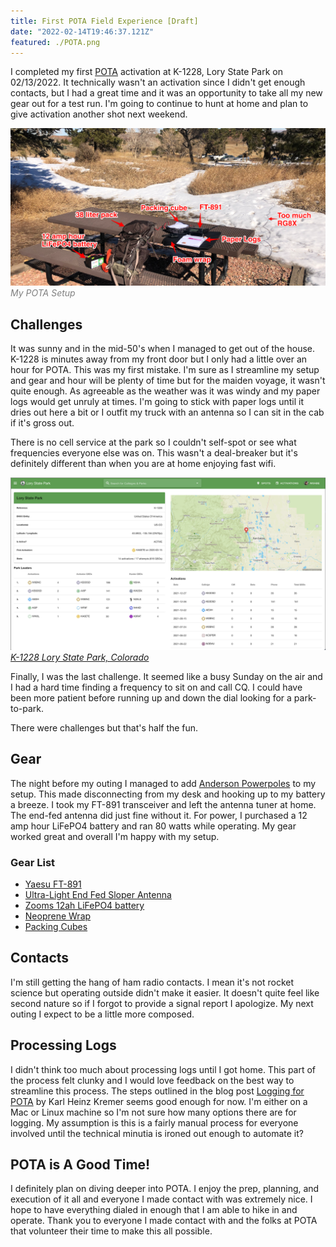 ```yaml
---
title: First POTA Field Experience [Draft]
date: "2022-02-14T19:46:37.121Z"
featured: ./POTA.png
---
```

 
<!-- Getting Started Series                                  
:---------------------------------------
[Get On The Air](./get-on-the-air)
[Radios](./radios)
[Antennas](./antennas)
[Operating](./operating) -->
 
I completed my first [POTA](https://parksontheair.com/) activation at K-1228, Lory State Park on 02/13/2022. It technically wasn't an activation since I didn't get enough contacts, but I had a great time and it was an opportunity to take all my new gear out for a test run. I'm going to continue to hunt at home and plan to give activation another shot next weekend.

![My POTA Setup](./POTA.png)
<span style="color:gray">*My POTA Setup*</span>

## Challenges
It was sunny and in the mid-50's when I managed to get out of the house. K-1228 is minutes away from my front door but I only had a little over an hour for POTA. This was my first mistake. I'm sure as I streamline my setup and gear and hour will be plenty of time but for the maiden voyage, it wasn't quite enough. As agreeable as the weather was it was windy and my paper logs would get unruly at times. I'm going to stick with paper logs until it dries out here a bit or I outfit my truck with an antenna so I can sit in the cab if it's gross out.

There is no cell service at the park so I couldn't self-spot or see what frequencies everyone else was on. This wasn't a deal-breaker but it's definitely different than when you are at home enjoying fast wifi.

![K-1228](./K-1228.png)
<span style="color:gray">*[K-1228 Lory State Park, Colorado](https://pota.app/#/park/K-1228)*</span>

Finally, I was the last challenge. It seemed like a busy Sunday on the air and I had a hard time finding a frequency to sit on and call CQ. I could have been more patient before running up and down the dial looking for a park-to-park.

There were challenges but that's half the fun.
## Gear
The night before my outing I managed to add [Anderson Powerpoles](./powerpoles/) to my setup. This made disconnecting from my desk and hooking up to my battery a breeze. I took my FT-891 transceiver and left the antenna tuner at home. The end-fed antenna did just fine without it. For power, I purchased a 12 amp hour LiFePO4 battery and ran 80 watts while operating. My gear worked great and overall I'm happy with my setup.

### Gear List
- [Yaesu FT-891](https://www.dxengineering.com/parts/ysu-ft-891)
- [Ultra-Light End Fed Sloper Antenna](https://ka6ete.com/ulwefs)
- [Zooms 12ah LiFePO4 battery](https://www.amazon.com/gp/product/B09B7H7RYR/ref=ppx_yo_dt_b_asin_title_o05_s00?ie=UTF8&th=1)
- [Neoprene Wrap](https://www.amazon.com/gp/product/B072KLRR8X/ref=ppx_yo_dt_b_asin_image_o04_s01?ie=UTF8&th=1)
- [Packing Cubes](https://www.walmart.com/ip/Protege-Organizing-Packing-Cube-Set-Charcoal-3-Pieces/143088835)

## Contacts
I'm still getting the hang of ham radio contacts. I mean it's not rocket science but operating outside didn't make it easier. It doesn't quite feel like second nature so if I forgot to provide a signal report I apologize. My next outing I expect to be a little more composed.

## Processing Logs
I didn't think too much about processing logs until I got home. This part of the process felt clunky and I would love feedback on the best way to streamline this process. The steps outlined in the blog post [Logging for POTA](https://www.khk.net/wordpress/2020/01/02/logging-for-pota/) by Karl Heinz Kremer seems good enough for now. I'm either on a Mac or Linux machine so I'm not sure how many options there are for logging. My assumption is this is a fairly manual process for everyone involved until the technical minutia is ironed out enough to automate it?

## POTA is A Good Time!
I definitely plan on diving deeper into POTA. I enjoy the prep, planning, and execution of it all and everyone I made contact with was extremely nice. I hope to have everything dialed in enough that I am able to hike in and operate. Thank you to everyone I made contact with and the folks at POTA that volunteer their time to make this all possible. 